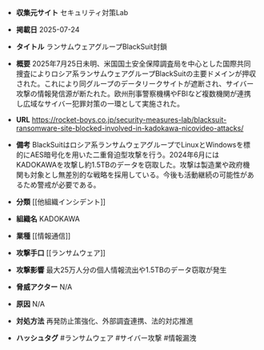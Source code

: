 - **収集元サイト**
セキュリティ対策Lab

- **掲載日**
2025-07-24

- **タイトル**
ランサムウェアグループBlackSuit封鎖

- **概要**
2025年7月25日未明、米国国土安全保障調査局を中心とした国際共同捜査によりロシア系ランサムウェアグループBlackSuitの主要ドメインが押収された。これにより同グループのデータリークサイトが遮断され、サイバー攻撃の情報発信源が断たれた。欧州刑事警察機構やFBIなど複数機関が連携し広域なサイバー犯罪対策の一環として実施された。

- **URL**
https://rocket-boys.co.jp/security-measures-lab/blacksuit-ransomware-site-blocked-involved-in-kadokawa-nicovideo-attacks/

- **備考**
BlackSuitはロシア系ランサムウェアグループでLinuxとWindowsを標的にAES暗号化を用いた二重脅迫型攻撃を行う。2024年6月にはKADOKAWAを攻撃し約1.5TBのデータを窃取した。攻撃は製造業や政府機関も対象とし無差別的な戦略を採用している。今後も活動継続の可能性があるため警戒が必要である。

- **分類**
[[他組織インシデント]]

- **組織名**
KADOKAWA

- **業種**
[[情報通信]]

- **攻撃手口**
[[ランサムウェア]]

- **攻撃影響**
最大25万人分の個人情報流出や1.5TBのデータ窃取が発生

- **脅威アクター**
N/A

- **原因**
N/A

- **対処方法**
再発防止策強化、外部調査連携、法的対応推進

- **ハッシュタグ**
#ランサムウェア #サイバー攻撃 #情報漏洩
